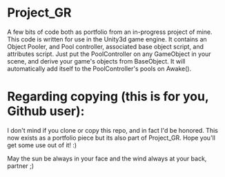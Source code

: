 # Project_GR
A few bits of code both as portfolio from an in-progress project of mine. This code is written for use in the Unity3d game engine. It contains an Object Pooler, and Pool controller, associated base object script, and attributes script. Just put the PoolController on any GameObject in your scene, and derive your game's objects from BaseObject. It will automatically add itself to the PoolController's pools on Awake(). 

# Regarding copying (this is for you, Github user):
I don't mind if you clone or copy this repo, and in fact I'd be honored. This now exists as a portfolio piece but its also part of Project_GR. Hope you'll get some use out of it! :)

May the sun be always in your face and the wind always at your back, partner ;)
